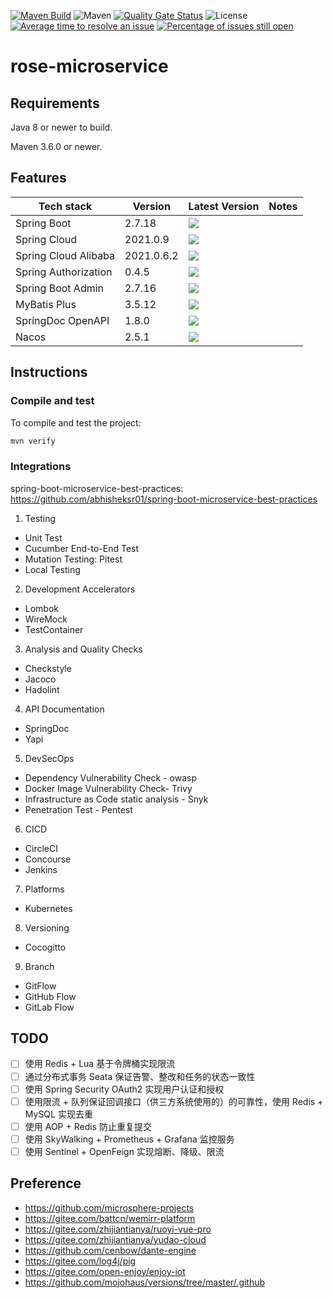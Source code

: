 [![Maven Build](https://github.com/rose-group/rose-microservice/actions/workflows/maven-build.yml/badge.svg)](https://github.com/rose-group/rose-microservice/actions/workflows/maven-build.yml)
![Maven](https://img.shields.io/maven-central/v/io.github.rose-group/rose-microservice.svg)
[![Quality Gate Status](https://sonarcloud.io/api/project_badges/measure?project=io.github.rose-group%3Arose-microservice&metric=alert_status)](https://sonarcloud.io/summary/new_code?id=io.github.rose-group%3Arose-microservice)
![License](https://img.shields.io/github/license/rose-group/rose-microservice.svg)
[![Average time to resolve an issue](http://isitmaintained.com/badge/resolution/rose-group/rose-microservice.svg)](http://isitmaintained.com/project/rose-group/rose-microservice "Average time to resolve an issue")
[![Percentage of issues still open](http://isitmaintained.com/badge/open/rose-group/rose-microservice.svg)](http://isitmaintained.com/project/rose-group/rose-microservice "Percentage of issues still open")

# rose-microservice

## Requirements

Java 8 or newer to build.

Maven 3.6.0 or newer.

## Features

| Tech stack           | Version    | Latest Version                                                                                                                                                                                                               | Notes |
|----------------------|------------|------------------------------------------------------------------------------------------------------------------------------------------------------------------------------------------------------------------------------|-------|
| Spring Boot          | 2.7.18     | <img src="https://img.shields.io/maven-metadata/v?label=&color=blue&versionPrefix=2&metadataUrl=https://repo1.maven.org/maven2/org/springframework/boot/spring-boot-dependencies/maven-metadata.xml">                        |       |
| Spring Cloud         | 2021.0.9   | <img src="https://img.shields.io/maven-metadata/v?label=&color=blue&versionPrefix=2021&metadataUrl=https://repo1.maven.org/maven2/org/springframework/cloud/spring-cloud-dependencies/maven-metadata.xml">                   |       |
| Spring Cloud Alibaba | 2021.0.6.2 | <img src="https://img.shields.io/maven-metadata/v?label=&color=blue&versionPrefix=2021.0&metadataUrl=https://repo1.maven.org/maven2/com/alibaba/cloud/spring-cloud-alibaba-dependencies/maven-metadata.xml">                 |       |
| Spring Authorization | 0.4.5      | <img src="https://img.shields.io/maven-metadata/v?label=&color=blue&versionPrefix=0&metadataUrl=https://repo1.maven.org/maven2/org/springframework/security/spring-security-oauth2-authorization-server/maven-metadata.xml"> |       |
| Spring Boot Admin    | 2.7.16     | <img src="https://img.shields.io/maven-metadata/v?label=&color=blue&versionPrefix=2&metadataUrl=https://repo1.maven.org/maven2/de/codecentric/spring-boot-admin-dependencies/maven-metadata.xml">                            |       |
| MyBatis Plus	        | 3.5.12     | <img src="https://img.shields.io/maven-metadata/v?label=&color=blue&versionPrefix=3&metadataUrl=https://repo1.maven.org/maven2/com/baomidou/mybatis-plus-bom/maven-metadata.xml">                                            |       |
| SpringDoc OpenAPI    | 1.8.0      | <img src="https://img.shields.io/maven-metadata/v?label=&color=blue&versionPrefix=1&metadataUrl=https://repo1.maven.org/maven2/org/springdoc/springdoc-openapi/maven-metadata.xml">                                          
| Nacos                | 2.5.1      | <img src="https://img.shields.io/maven-metadata/v?label=&color=blue&versionPrefix=2&metadataUrl=https://repo1.maven.org/maven2/com/alibaba/nacos/nacos-all/maven-metadata.xml">                                              

## Instructions

### Compile and test

To compile and test the project:

```bash
mvn verify
```

### Integrations

spring-boot-microservice-best-practices: https://github.com/abhisheksr01/spring-boot-microservice-best-practices

1. Testing

- Unit Test
- Cucumber End-to-End Test
- Mutation Testing: Pitest
- Local Testing

2. Development Accelerators

- Lombok
- WireMock
- TestContainer

3. Analysis and Quality Checks

- Checkstyle
- Jacoco
- Hadolint

4. API Documentation

- SpringDoc
- Yapi

5. DevSecOps

- Dependency Vulnerability Check - owasp
- Docker Image Vulnerability Check- Trivy
- Infrastructure as Code static analysis - Snyk
- Penetration Test - Pentest

6. CICD

- CircleCI
- Concourse
- Jenkins

7. Platforms

- Kubernetes

8. Versioning

- Cocogitto

9. Branch

- GitFlow
- GitHub Flow
- GitLab Flow

## TODO

- [ ] 使用 Redis + Lua 基于令牌桶实现限流
- [ ] 通过分布式事务 Seata 保证告警、整改和任务的状态一致性
- [ ] 使用 Spring Security OAuth2 实现用户认证和授权
- [ ] 使用限流 + 队列保证回调接口（供三方系统使用的）的可靠性，使用 Redis + MySQL 实现去重
- [ ] 使用 AOP + Redis 防止重复提交
- [ ] 使用 SkyWalking + Prometheus + Grafana 监控服务
- [ ] 使用 Sentinel + OpenFeign 实现熔断、降级、限流

## Preference

- https://github.com/microsphere-projects
- https://gitee.com/battcn/wemirr-platform
- https://gitee.com/zhijiantianya/ruoyi-vue-pro
- https://gitee.com/zhijiantianya/yudao-cloud
- https://github.com/cenbow/dante-engine
- https://gitee.com/log4j/pig
- https://gitee.com/open-enjoy/enjoy-iot
- https://github.com/mojohaus/versions/tree/master/.github
